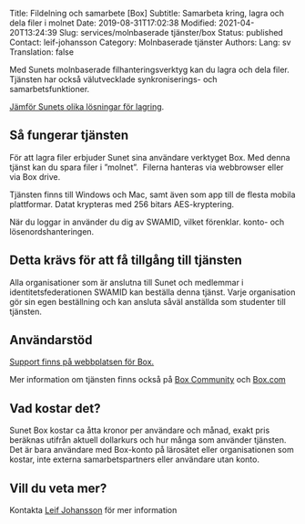 Title: Fildelning och samarbete [Box]
Subtitle: Samarbeta kring, lagra och dela filer i molnet
Date: 2019-08-31T17:02:38
Modified: 2021-04-20T13:24:39
Slug: services/molnbaserade tjänster/box
Status: published
Contact: leif-johansson
Category: Molnbaserade tjänster
Authors: 
Lang: sv
Translation: false

Med Sunets molnbaserade filhanteringsverktyg kan du lagra och dela filer.  Tjänsten har också välutvecklade synkroniserings- och samarbetsfunktioner.


[Jämför Sunets olika lösningar för lagring](/om-sunet/sunets-lagringslosningar).


Så fungerar tjänsten
--------------------


För att lagra filer erbjuder Sunet sina användare verktyget Box. Med denna tjänst kan du spara filer i ”molnet”.  Filerna hanteras via webbrowser eller via Box drive.


Tjänsten finns till Windows och Mac, samt även som app till de flesta mobila plattformar. Datat krypteras med 256 bitars AES-kryptering.


När du loggar in använder du dig av SWAMID, vilket förenklar. konto- och lösenordshanteringen.


Detta krävs för att få tillgång till tjänsten
---------------------------------------------


Alla organisationer som är anslutna till Sunet och medlemmar i identitetsfederationen SWAMID kan beställa denna tjänst. Varje organisation gör sin egen beställning och kan ansluta såväl anställda som studenter till tjänsten.


Användarstöd
------------


[Support finns på webbplatsen för Box.](https://support.box.com/)  

Mer information om tjänsten finns också på [Box Community](https://community.box.com/t5/Box-Community/ct-p/English) och [Box.com](https://www.box.com/sv-se/home)


Vad kostar det?
---------------


Sunet Box kostar ca åtta kronor per användare och månad, exakt pris beräknas utifrån aktuell dollarkurs och hur många som använder tjänsten. Det är bara användare med Box-konto på lärosätet eller organisationen som kostar, inte externa samarbetspartners eller användare utan konto.


Vill du veta mer?
-----------------


Kontakta [Leif Johansson](mailto:leifj@sunet.se) för mer information


